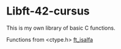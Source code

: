 # Libft-42-cursus
This is my own library of basic C functions.

Functions from <ctype.h>
[ft_isalfa](https://github.com/Anastasiia-Ni/Libft-42-cursus/blob/main/ft_isalpha.c)
